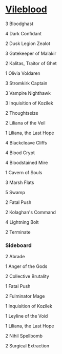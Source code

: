 # [Vileblood](http://tappedout.net/mtg-decks/vileblood-3/)

3 Bloodghast

4 Dark Confidant

2 Dusk Legion Zealot

3 Gatekeeper of Malakir

2 Kalitas, Traitor of Ghet

1 Olivia Voldaren

3 Stromkirk Captain

3 Vampire Nighthawk

3 Inquisition of Kozilek

2 Thoughtseize

2 Liliana of the Veil

1 Liliana, the Last Hope

4 Blackcleave Cliffs

4 Blood Crypt

4 Bloodstained Mire

1 Cavern of Souls

3 Marsh Flats

5 Swamp

2 Fatal Push

2 Kolaghan's Command

4 Lightning Bolt

2 Terminate

### Sideboard

2 Abrade

1 Anger of the Gods

2 Collective Brutality

1 Fatal Push

2 Fulminator Mage

1 Inquisition of Kozilek

1 Leyline of the Void

1 Liliana, the Last Hope

2 Nihil Spellbomb

2 Surgical Extraction
